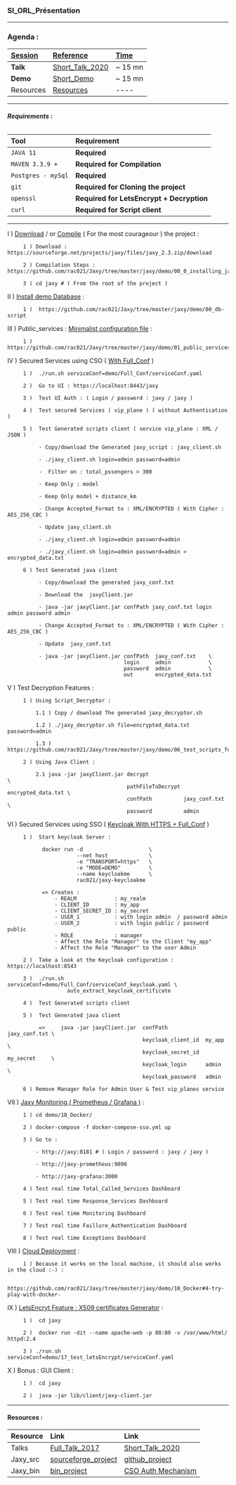 ### SI_ORL_Présentation

--------------------------------------

### **Agenda :**

| <ins>Session</ins>  | <ins>Reference</ins>  |  <ins>Time</ins> |
|:---------------------------|:----------------------------|:----------------------------|
| **Talk** | [ Short_Talk_2020](https://github.com/rac021/Jaxy/blob/master/docs/talk/Jaxy.pdf) | ~ 15 mn |
|  **Demo** | [Short_Demo](https://github.com/rac021/Jaxy/tree/master/docs/talk#requirements-) | ~ 15 mn |
|  Resources | [Resources](https://github.com/rac021/Jaxy/blob/master/docs/talk/README.md#resources-) | ---- |
-----------------------------------------------------

###### **Requirements :**

| Tool               | Requirement                              | 
|:-------------------|:--------------------------------         |
| `JAVA 11`          | **Required**                             |
| `MAVEN 3.3.9 +`    | **Required for Compilation**             |
| `Postgres - mySql` | **Required**                             |
| `git`              | **Required for Cloning the project**     |
| `openssl`          | **Required for LetsEncrypt + Decryption**|
| `curl`             | **Required for Script client**           |

---

 I )   [Download](https://sourceforge.net/projects/jaxy/files/jaxy_2.2_bin.zip/download) / or [Compile](https://github.com/rac021/Jaxy/tree/master/jaxy/demo/00_0_installing_jaxy) ( For the most courageour ) the project :
 
         1 ) Download : https://sourceforge.net/projects/jaxy/files/jaxy_2.3.zip/download
         
         2 ) Compilation Steps : https://github.com/rac021/Jaxy/tree/master/jaxy/demo/00_0_installing_jaxy
 
         3 ) cd jaxy # ( From the root of the project )
         
 II )   [Install demo Database](https://github.com/rac021/Jaxy/tree/master/jaxy/demo/00_db-script) :
 
         1 )  https://github.com/rac021/Jaxy/tree/master/jaxy/demo/00_db-script    
         
       
 III )  Public_services : [Minimalist configuration file](https://github.com/rac021/Jaxy/tree/master/jaxy/demo/01_public_services) :
  
         1 )  https://github.com/rac021/Jaxy/tree/master/jaxy/demo/01_public_services
       
 
 IV )  Secured Services using CSO ( [With Full_Conf](https://github.com/rac021/Jaxy/tree/master/jaxy/demo/Full_Conf) )
 
         1 )  ./run.sh serviceConf=demo/Full_Conf/serviceConf.yaml
 
         2 )  Go to UI : https://localhost:8443/jaxy
         
         3 )  Test UI Auth : ( Login / password : jaxy / jaxy )
         
         4 )  Test secured Services ( vip_plane ) ( without Authentication )
              
         5 )  Test Generated scripts client ( service vip_plane : XML / JSON )
            
              - Copy/download the Generated jaxy_script : jaxy_client.sh
              
              - ./jaxy_client.sh login=admin password=admin
              
              -  Filter on : total_pssengers > 300 
         
              - Keep Only : model 
         
              - Keep Only model + distance_km 
              
              - Change Accepted_Format to : XML/ENCRYPTED ( With Cipher : AES_256_CBC ) 
              
              - Update jaxy_client.sh
              
              - ./jaxy_client.sh login=admin password=admin 
              
              - ./jaxy_client.sh login=admin password=admin > encrypted_data.txt
        
         6 ) Test Generated java client 
         
              - Copy/download the generated jaxy_conf.txt
              
              - Download the  jaxyClient.jar
              
              - java -jar jaxyClient.jar confPath jaxy_conf.txt login admin password admin
              
              - Change Accepted_Format to : XML/ENCRYPTED ( With Cipher : AES_256_CBC ) 
              
              - Update  jaxy_conf.txt
              
              - java -jar jaxyClient.jar confPath  jaxy_conf.txt    \
                                         login     admin            \
                                         password  admin            \
                                         out       encrypted_data.txt
         
 
 V  ) Test Decryption Features : 
 
         1 ) Using Script_Decryptor : 
            
             1.1 ) Copy / download The generated jaxy_decryptor.sh 
         
             1.2 ) ./jaxy_decryptor.sh file=encrypted_data.txt  password=admin
             
             1.3 ) https://github.com/rac021/Jaxy/tree/master/jaxy/demo/06_test_scripts_for_decryption 
                  
         2 ) Using Java Client :
         
             2.1 java -jar jaxyClient.jar decrypt                              \
                                          pathFileToDecrypt encrypted_data.txt \
                                          confPath          jaxy_conf.txt      \
                                          password          admin
         
         
 VI ) Secured Services using SSO ( [Keycloak  With HTTPS + Full_Conf](https://github.com/rac021/Jaxy/tree/master/jaxy/demo/Full_Conf) )
 
         1 )  Start keycloak Server :
         
               docker run -d                     \
                          --net host             \
                          -e "TRANSPORT=https"   \
                          -e "MODE=DEMO"         \
                          --name keycloakme      \
                          rac021/jaxy-keycloakme                         
         
               => Creates :          
                   - REALM            : my_realm
                   - CLIENT_ID        : my_app
                   - CLIENT_SECRET_ID : my_secret
                   - USER_1           : with login admin  / password admin
                   - USER_2           : with login public / password public
                   - ROLE             : manager
                   - Affect the Role "Manager" to the Client "my_app" 
                   - Affect the Role "Manager" to the user Admin 
             
         2 )  Take a look at the Keycloak configuration : https://localhost:8543
         
         3 )  ./run.sh serviceConf=demo/Full_Conf/serviceConf_keycloak.yaml \
                       auto_extract_keycloak_certificate
 
         4 )  Test Generated scripts client
         
         5 )  Test Generated java client 
         
              =>     java -jar jaxyClient.jar  confPath            jaxy_conf.txt \
                                               keycloak_client_id  my_app        \
                                               keycloak_secret_id  my_secret     \
                                               keycloak_login      admin         \
                                               keycloak_password   admin
         
         6 ) Remove Manager Role for Admin User & Test vip_planes service
         
         
 VII )  [Jaxy Monitoring ( Prometheus / Grafana )](https://github.com/rac021/Jaxy/tree/master/jaxy/demo/18_Docker#3-docker-compose-) :
         
         1 ) cd demo/18_Docker/
         
         2 ) docker-compose -f docker-compose-sso.yml up
         
         3 ) Go to : 
          
             - http://jaxy:8181 # ( Login / password : jaxy / jaxy )
             
             - http://jaxy-prometheus:9090 
             
             - http://jaxy-grafana:3000 
             
         4 ) Test real time Total_Called_Services Dashboard 
         
         5 ) Test real time Response_Services Dashboard
         
         6 ) Test real time Monitoring Dashboard
         
         7 ) Test real time Faillure_Authentication Dashboard
         
         8 ) Test real time Exceptions Dashboard
         
         
 VIII )  [Cloud Deployment](https://github.com/rac021/Jaxy/tree/master/jaxy/demo/18_Docker#4-try-play-with-docker-) :
         
         1 ) Because it works on the local machine, it should also works in the cloud :-) : 
             
             https://github.com/rac021/Jaxy/tree/master/jaxy/demo/18_Docker#4-try-play-with-docker-
         
  
 IX  )  [LetsEncryt Feature : X509 certificates Generator](https://github.com/rac021/Jaxy/tree/master/jaxy/demo/17_test_letsEncrypt) :
 
         1 )  cd jaxy
      
         2 )  docker run -dit --name apache-web -p 80:80 -v /var/www/html/ httpd:2.4     

         3 ) ./run.sh serviceConf=demo/17_test_letsEncrypt/serviceConf.yaml 
       
       
 X  ) Bonus : GUI Client :
        
         1 )  cd jaxy
         
         2 )  java -jar lib/client/jaxy-client.jar



--------------------------------------

 #### Resources :

| Resource  | Link |  Link |
|:---------------------------|:----------------------------|:---------------------|
| Talks|  [Full_Talk_2017](https://github.com/rac021/Jax-Y/blob/master/demo_sourceForge/Talk_PasSageEnSeine/Jax-Y.pdf) | [ Short_Talk_2020](https://github.com/rac021/Jaxy/blob/master/docs/talk/Jaxy.pdf)  |
| Jaxy_src |    [sourceforge_project](https://sourceforge.net/projects/jaxy/files/Jaxy_2.2_src.zip/download)    |    [github_project](https://github.com/rac021/Jaxy) |
| Jaxy_bin | [bin_project](https://sourceforge.net/projects/jaxy/files/jaxy_2.2_bin.zip/download)  |    [CSO Auth Mechanism](https://github.com/rac021/Jaxy/tree/master/jaxy/demo/02_secured_services_with_custom_signon_auth) |

